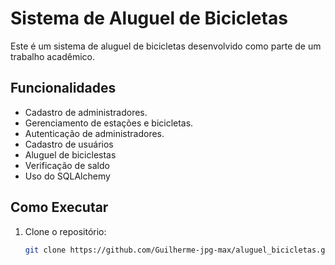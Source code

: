 # Sistema de Aluguel de Bicicletas

Este é um sistema de aluguel de bicicletas desenvolvido como parte de um trabalho acadêmico.

## Funcionalidades

- Cadastro de administradores.
- Gerenciamento de estações e bicicletas.
- Autenticação de administradores.
- Cadastro de usuários
- Aluguel de biciclestas
- Verificação de saldo
- Uso do SQLAlchemy
## Como Executar

1. Clone o repositório:
   ```bash
   git clone https://github.com/Guilherme-jpg-max/aluguel_bicicletas.git